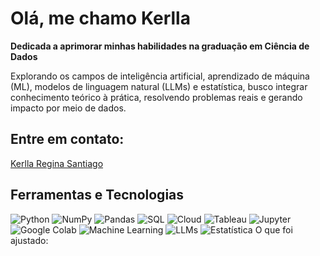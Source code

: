 # Olá, me chamo Kerlla

**Dedicada a aprimorar minhas habilidades na graduação em Ciência de Dados**

Explorando os campos de inteligência artificial, aprendizado de máquina (ML), modelos de linguagem natural (LLMs) e estatística, busco integrar conhecimento teórico à prática, resolvendo problemas reais e gerando impacto por meio de dados.

## Entre em contato:
[Kerlla Regina Santiago](#)

## Ferramentas e Tecnologias
![Python](https://img.shields.io/badge/Python-3776AB?style=for-the-badge&logo=python&logoColor=white)
![NumPy](https://img.shields.io/badge/NumPy-013243?style=for-the-badge&logo=numpy&logoColor=white)
![Pandas](https://img.shields.io/badge/Pandas-150458?style=for-the-badge&logo=pandas&logoColor=white)
![SQL](https://img.shields.io/badge/SQL-4479A1?style=for-the-badge&logo=postgresql&logoColor=white)
![Cloud](https://img.shields.io/badge/Cloud-FF9900?style=for-the-badge&logo=amazon-aws&logoColor=white)
![Tableau](https://img.shields.io/badge/Tableau-E97627?style=for-the-badge&logo=tableau&logoColor=white)
![Jupyter](https://img.shields.io/badge/Jupyter-F37626?style=for-the-badge&logo=jupyter&logoColor=white)
![Google Colab](https://img.shields.io/badge/Google%20Colab-F9AB00?style=for-the-badge&logo=google-colab&logoColor=white)
![Machine Learning](https://img.shields.io/badge/Machine%20Learning-102230?style=for-the-badge&logo=keras&logoColor=white)
![LLMs](https://img.shields.io/badge/LLMs-4A90E2?style=for-the-badge&logo=openai&logoColor=white)
![Estatística](https://img.shields.io/badge/Estatística-1D3557?style=for-the-badge&logo=r&logoColor=white)
O que foi ajustado:
